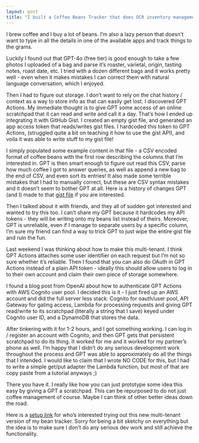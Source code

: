 ```yaml
---
layout: post
title: "I built a Coffee Beans Tracker that does OCR inventory management, with GPT and no code"
---
```


I brew coffee and I buy a lot of beans. I’m also a lazy person that doesn’t want to type in all the details in one of the available apps and track things to the grams.

Luckily I found out that GPT-4o (free tier) is good enough to take a few photos I uploaded of a bag and parse it’s roaster, varietal, origin, tasting notes, roast date, etc. I tried with a dozen different bags and it works pretty well - even when it makes mistakes I can correct them with natural language conversation, which I enjoyed.

<!--more-->

Then I had to figure out storage. I don’t want to rely on the chat history / context as a way to store info as that can easily get lost. I discovered GPT Actions. My immediate thought is to give GPT some access of an online scratchpad that it can read and write and call it a day. That’s how I ended up integrating it with GitHub Gist. I created an empty gist file, and generated an app access token that reads/writes gist files. I hardcoded this token to GPT Actions, (struggled quite a bit on teaching it how to use the gist API), and voila it was able to write stuff to my gist file!

I simply populated some example content in that file - a CSV encoded format of coffee beans with the first row describing the columns that I’m interested in. GPT is then smart enough to figure out read this CSV, parse how much coffee I got to answer queries, as well as append a new bag to the end of CSV, and even sort its entries! It also made some terrible mistakes that I had to manually correct, but these are CSV syntax mistakes and it doesn’t seem to bother GPT at all. Here is a history of changes GPT (and I) made to that [gist file](https://gist.github.com/yuedongze/df01b6ac24da9446097fee595806f5c9/revisions) if you are interested.

Then I talked about it with friends, and they all of sudden got interested and wanted to try this too. I can’t share my GPT because it hardcodes my API tokens - they will be writing onto my beans list instead of theirs. Moreover, GPT is unreliable, even if I manage to separate users by a specific column, I’m sure my friend can find a way to trick GPT to just wipe the entire gist file and ruin the fun.

Last weekend I was thinking about how to make this multi-tenant. I think GPT Actions attaches some user identifier on each request but I’m not so sure whether it’s reliable. Then I found that you can also do OAuth in GPT Actions instead of a plain API token - ideally this should allow users to log in to their own account and claim their own piece of storage somewhere.

I found a blog post from OpenAI about how to authenticate GPT Actions with AWS Cognito user pool. I decided this is it - I just fired up an AWS account and did the full server less stack: Cognito for oauth/user pool, API Gateway for gating access, Lambda for processing requests and giving GPT read/write to its scratchpad (literally a string that I save) keyed under Cognito user ID, and a DynamoDB that stores the data.

After tinkering with it for 1-2 hours, and I got something working. I can log in / register an account with Cognito, and then GPT gets that persistent scratchpad to do its thing. It worked for me and it worked for my partner’s phone as well. I’m happy that I didn’t do any serious development work throughout the process and GPT was able to approximately do all the things that I intended. I would like to claim that I wrote NO CODE for this, but I had to write a simple get/put adapter the Lambda function, but most of that are copy paste from a tutorial anyways ;)

There you have it. I really like how you can just prototype some idea this easy by giving a GPT a scratchpad. This can be repurposed to do not just coffee management of course. Maybe I can think of other better ideas down the road.

Here is a [setup link](https://pickled-freesia-7d6.notion.site/Coffee-Keeper-Beta-Setup-Guide-f265c4f2f368408f864db2072ab94ff0) for who’s interested trying out this new multi-tenant version of my bean tracker. Sorry for being a bit sketchy on everything but the idea is to make sure I don’t do any serious dev work and still achieve the functionality.
